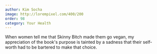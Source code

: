 ```yaml
---
author: Kim Socha
image: http://lorempixel.com/400/200
order: 98
category: Your Health
---
```


When women tell me that Skinny Bitch made them go vegan, my appreciation of the book's purpose is tainted by a sadness that their self-worth had to be bartered to make that choice.
